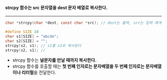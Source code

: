 #### strcpy 함수는 src 문자열을 dest 문자 배열로 복사한다. ####
_______
```c
char *strcpy(char *dest, const char *src); // dest는 출력, src는 입력 매개 변수
```


```c
#define SIZE 10
char s1[SIZE] = "abcde";
char s2[SIZE] = "";
strcpy(s2, s1); // s1를 s2로 복사된다
strcpy(s2, s1); // 
```
- strcpy 함수는 **널문자를 만날 때까지 복사한다.**
- strcpy 함수를 호출할 때는 **첫 번째 인자로는 문자배열을 두 번째 인자로는 문자배열이나 리터럴**을 전달한다.
